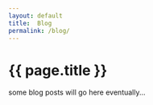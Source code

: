 ```yaml
---
layout: default
title:  Blog
permalink: /blog/
---
```


# {{ page.title }}

some blog posts will go here eventually...